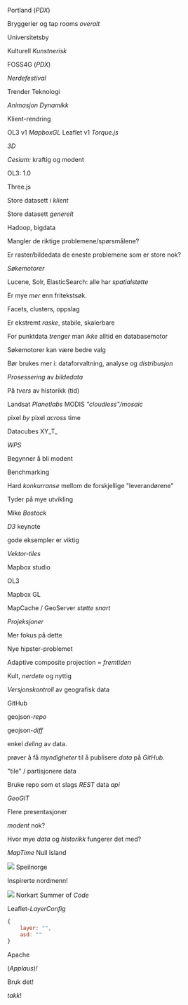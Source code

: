 Portland (_PDX_)

Bryggerier og tap rooms _overalt_

Universitetsby

Kulturell
_Kunstnerisk_

FOSS4G
(_PDX_)

_Nerdefestival_

Trender
Teknologi

_Animasjon_
_Dynamikk_

Klient-rendring

OL3 v1
_MapboxGL_
Leaflet v1
_Torque.js_

_3D_

_Cesium:_ kraftig og modent

OL3: 1.0

Three.js

Store datasett _i klient_

Store datasett _generelt_

Hadoop, bigdata

Mangler de riktige problemene/spørsmålene?

Er raster/bildedata de eneste problemene som er store nok?

_Søkemotorer_

Lucene, Solr, ElasticSearch: alle har _spatialstøtte_

Er mye _mer_ enn fritekstsøk.

Facets, clusters, oppslag

Er ekstremt _raske_, stabile, skalerbare

For punktdata _trenger_ man _ikke_ alltid en databasemotor

Søkemotorer kan være bedre valg

Bør brukes mer i: dataforvaltning, analyse og _distribusjon_

_Prosessering_ av _bildedata_

På _tvers_ av historikk (tid)

Landsat
_Planetlabs_
MODIS
_"cloudless"/mosaic_

pixel _by_ pixel _across_ time

Datacubes
XY_T_

_WPS_

Begynner å bli modent

Benchmarking

Hard _konkurranse_ mellom de forskjellige "leverandørene"

Tyder på mye utvikling

Mike _Bostock_

_D3_ keynote

gode eksempler er viktig

_Vektor-tiles_

Mapbox studio

OL3

Mapbox GL

MapCache / GeoServer _støtte snart_

_Projeksjoner_

Mer fokus på dette

Nye hipster-problemet

Adaptive composite projection = _fremtiden_

Kult, _nerdete_ og nyttig

_Versjonskontroll_ av geografisk data

GitHub 

geojson-_repo_

geojson-_diff_

enkel _deling_ av data. 

prøver å få _myndigheter_ til å publisere _data_ på _GitHub_. 

"tile" / partisjonere data

Bruke repo som et slags _REST_ data _api_

_GeoGIT_

Flere presentasjoner

_modent_ nok? 

Hvor mye _data_ og _historikk_ fungerer det med?

_MapTime_
Null Island

![](speilnorgetweet.png) Speilnorge

Inspirerte nordmenn!

![](bilde.jpeg) Norkart Summer of _Code_

Leaflet-_LayerConfig_

```Javascript
{
	layer: "",
	asd: ""
}
```

Apache

(_Applaus_)_!_

Bruk det!

_takk_!